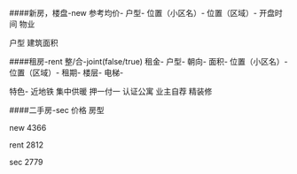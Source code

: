 ####新房，楼盘-new
参考均价-
户型-
位置（小区名）-
位置（区域）-
开盘时间
物业

户型
建筑面积

####租房-rent
整/合-joint(false/true)
租金-
户型-
朝向-
面积-
位置（小区名）-
位置（区域）-
租期-
楼层-
电梯-

特色-
近地铁
集中供暖
押一付一
认证公寓
业主自荐
精装修


####二手房-sec
价格
房型

new 4366

rent 2812

sec 2779